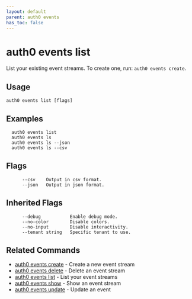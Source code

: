 ```yaml
---
layout: default
parent: auth0 events
has_toc: false
---
```

# auth0 events list

List your existing event streams. To create one, run: `auth0 events create`.

## Usage
```
auth0 events list [flags]
```

## Examples

```
  auth0 events list
  auth0 events ls
  auth0 events ls --json
  auth0 events ls --csv
```


## Flags

```
      --csv    Output in csv format.
      --json   Output in json format.
```


## Inherited Flags

```
      --debug           Enable debug mode.
      --no-color        Disable colors.
      --no-input        Disable interactivity.
      --tenant string   Specific tenant to use.
```


## Related Commands

- [auth0 events create](auth0_events_create.md) - Create a new event stream
- [auth0 events delete](auth0_events_delete.md) - Delete an event stream
- [auth0 events list](auth0_events_list.md) - List your event streams
- [auth0 events show](auth0_events_show.md) - Show an event stream
- [auth0 events update](auth0_events_update.md) - Update an event


